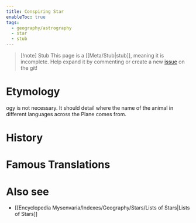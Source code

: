 ```yaml
---
title: Conspiring Star
enableToc: true
tags:
  - geography/astrography
  - star
  - stub
---
```


> [!note] Stub
> This page is a [[Meta/Stub|stub]], meaning it is incomplete. Help expand it by commenting or create a new [issue](https://github.com/RagtimeGal/quartz--encyclopedia-mysenvaria/issues/new/choose) on the git!


# Etymology

[](Meta/Stubs.md)ogy is not necessary. It should detail where the name of the animal in different languages across the Plane comes from.
# History

# Famous Translations

# Also see
- [[Encyclopedia Mysenvaria/Indexes/Geography/Stars/Lists of Stars|Lists of Stars]]
